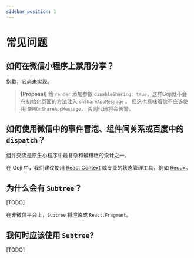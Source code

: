 ```yaml
---
sidebar_position: 1
---
```


# 常见问题

## 如何在微信小程序上禁用分享？

抱歉，它尚未实现。

> **[Proposal]**  给 `render` 添加参数 `disableSharing: true`，这样Goji就不会在初始化页面的方法注入 `onShareAppMessage` 。 但这也意味着您不应该使用  `使用OnShareAppMessage`， 否则代码将会告警。

## 如何使用微信中的事件冒泡、组件间关系或百度中的 `dispatch`？

组件交流是原生小程序中最复杂和最糟糕的设计之一。

在 Goji 中，我们建议使用 [React Context](https://reactjs.org/docs/context.html) 或专业的状态管理工具，例如 [Redux](https://redux.js.org/)。

## 为什么会有 `Subtree`？

[TODO]

在非微信平台上，`Subtree` 将渲染成 `React.Fragment`。

## 我何时应该使用 `Subtree`?

[TODO]
